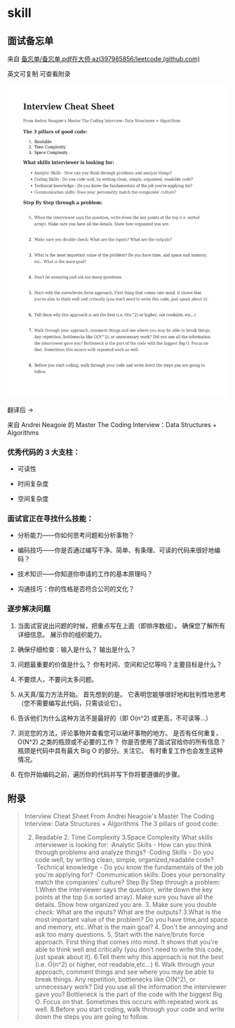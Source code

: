 # skill

## 面试备忘单

来自 [备忘单/备忘单.pdf在大师·azl397985856/leetcode (github.com)](https://github.com/azl397985856/leetcode/blob/master/assets/cheatsheet.pdf)

英文可复制 可查看附录

![interview_cheat_sheet.png](https://raw.githubusercontent.com/HongXiaoHong/images/main/python/interview_cheat_sheet.png)

翻译后 ->

来自 Andrei Neagoie 的 Master The Coding Interview：Data Structures + Algorithms 

### 优秀代码的 3 大支柱：

- 可读性

- 时间复杂度

- 空间复杂度

### 面试官正在寻找什么技能：

- 分析能力——你如何思考问题和分析事物？

- 编码技巧——你是否通过编写干净、简单、有条理、可读的代码来很好地编码？

- 技术知识——你知道你申请的工作的基本原理吗？

- 沟通技巧：你的性格是否符合公司的文化？

### 逐步解决问题

1. 当面试官说出问题的时候，把重点写在上面（即排序数组）。 确保您了解所有详细信息。 展示你的组织能力。

2. 确保仔细检查：输入是什么？ 输出是什么？

3. 问题最重要的价值是什么？ 你有时间、空间和记忆等吗？主要目标是什么？

4. 不要烦人，不要问太多问题。

5. 从天真/蛮力方法开始。 首先想到的是。 它表明您能够很好地和批判性地思考（您不需要编写此代码，只需谈论它）。

6. 告诉他们为什么这种方法不是最好的（即 O(n^2) 或更高，不可读等...）

7. 浏览您的方法，评论事物并查看您可以破坏事物的地方。 是否有任何重复、O(N^2) 之类的瓶颈或不必要的工作？ 你是否使用了面试官给你的所有信息？ 瓶颈是代码中具有最大 Big O 的部分。关注它。 有时重复工作也会发生这种情况。

8. 在你开始编码之前，遍历你的代码并写下你将要遵循的步骤。

## 附录

> Interview Cheat Sheet
> From Andrei Neagoie's Master The Coding Interview: Data Structures + Algorithms The 3 pillars of good code:
> 
> 2. Readable
>    2. Time Complexity 
>       3.Space Complexity
>       What skills interviewer is looking for:
>       ·Analytic Skills - How can you think through problems and analyze things?
>       ·Coding Skills - Do you code well, by writing clean, simple, organized,readable code?
>       ·Technical knowledge - Do you know the fundamentals of the job you're applying for?
>       ·Communication skills: Does your personality match the companies' culture?
>       Step By Step through a problem:
>       1.When the interviewer says the question, write down the key points at the top (i.e.sorted array). Make sure you have all the details. Show how organized you are.
>    3. Make sure you double check: What are the inputs? What are the outputs?
>       3.What is the most important value of the problem? Do you have time,and space and memory, etc..What is the main goal?
>    4. Don't be annoying and ask too many questions.
>    5. Start with the naive/brute force approach. First thing that comes into mind. It shows that you're able to think well and critically (you don't need to write this code, just speak about it). 6.Tell them why this approach is not the best (i.e. O(n^2) or higher, not readable,etc...)
>    6. Walk through your approach, comment things and see where you may be able to break things. Any repetition, bottlenecks like O(N^2), or unnecessary work? Did you use all the information the interviewer gave you? Bottleneck is the part of the code with the biggest Big O. Focus on that. Sometimes this occurs with repeated work as well.
>       8.Before you start coding, walk through your code and write down the steps you are going to follow.
